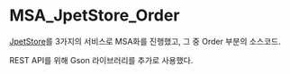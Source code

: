 # MSA_JpetStore_Order

<a href= "http://mybatis.org/jpetstore-6/ko/index.html">JpetStore<a>를 3가지의 서비스로 MSA화를 진행했고, 그 중 Order 부분의 소스코드.

REST API를 위해 Gson 라이브러리를 추가로 사용했다.

